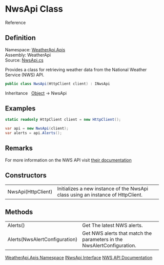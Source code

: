 # NwsApi Class

Reference

## Definition

Namespace: [WeatherApi.Apis](WeatherApi-Apis.md)<br />
Assembly: WeatherApi<br />
Source: [NwsApi.cs](https://github.com/walton713/WeatherApis/blob/master/WeatherApi/Apis/NwsApi.cs)

Provides a class for retrieving weather data from the National Weather Service (NWS) API.

```C#
public class NwsApi(HttpClient client) : INwsApi
```

Inheritance &nbsp;
[Object](https://learn.microsoft.com/en-us/dotnet/api/system.object?view=net-8.0) &rarr; NwsApi

## Examples

```c#
static readonly HttpClient client = new HttpClient();

var api = new NwsApi(client);
var alerts = api.Alerts();
```

## Remarks

For more information on the NWS API visit [their documentation](https://www.weather.gov/documentation/services-web-api)

## Constructors

<table>
<tr>
<td>NwsApi(HttpClient)</td>
<td>Initializes a new instance of the NwsApi class using an instance of HttpClient.</td>
</tr>
</table>

## Methods

<table>
<tr>
<td>Alerts()</td>
<td>Get The latest NWS alerts.</td>
</tr>
<tr>
<td>Alerts(NwsAlertConfiguration)</td>
<td>Get NWS alerts that match the parameters in the NwsAlertConfiguration.</td>
</tr>
</table>

<seealso>
<category ref="wrs">
<a href="WeatherApi-Apis.md">WeatherApi.Apis Namespace</a>
<a href="INwsApi.md">INwsApi Interface</a>
</category>
<category ref="external">
<a href="https://www.weather.gov/documentation/services-web-api">NWS API Documentation</a>
</category>
</seealso>
